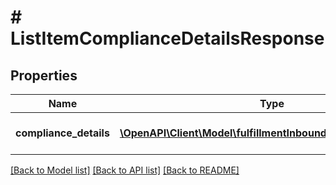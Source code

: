 # # ListItemComplianceDetailsResponse

## Properties

Name | Type | Description | Notes
------------ | ------------- | ------------- | -------------
**compliance_details** | [**\OpenAPI\Client\Model\fulfillmentInbound\ComplianceDetail[]**](ComplianceDetail.md) | List of compliance details. | [optional]

[[Back to Model list]](../../README.md#models) [[Back to API list]](../../README.md#endpoints) [[Back to README]](../../README.md)
